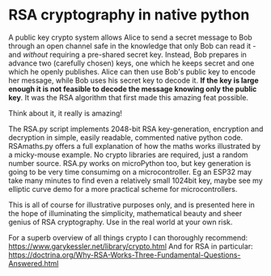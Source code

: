 # RSA cryptography in native python

A public key crypto system allows Alice to send a secret message to Bob through an open channel safe in the knowledge that only Bob can read it - and _without_ requiring a pre-shared secret key.
Instead, Bob prepares in advance two (carefully chosen) keys, one which he keeps secret and one which he openly publishes.
Alice can then use Bob's public key to encode her message, while Bob uses his secret key to decode it.
<b>If the key is large enough it is not feasible to decode the message knowing only the public key</b>.
It was the RSA algorithm that first made this amazing feat possible.

Think about it, it really is amazing!

The RSA.py script implements 2048-bit RSA key-generation, encryption and decryption in simple, easily readable, commented native python code.
RSAmaths.py offers a full explanation of how the maths works illustrated by a micky-mouse example.
No crypto libraries are required, just a random number source.
RSA.py works on microPython too, but key generation is going to be very time consumimg on a microcontroller.
Eg an ESP32 may take many minutes to find even a relatively small 1024bit key, maybe see my elliptic curve demo for a more practical scheme for microcontrollers.

This is all of course for illustrative purposes only, and is presented here in the hope of illuminating the simplicity, mathematical beauty and sheer genius of RSA cryptography.
Use in the real world at your own risk.

For a superb overview of all things crypto I can thoroughly recommend:
https://www.garykessler.net/library/crypto.html
And for RSA in particular:
https://doctrina.org/Why-RSA-Works-Three-Fundamental-Questions-Answered.html
